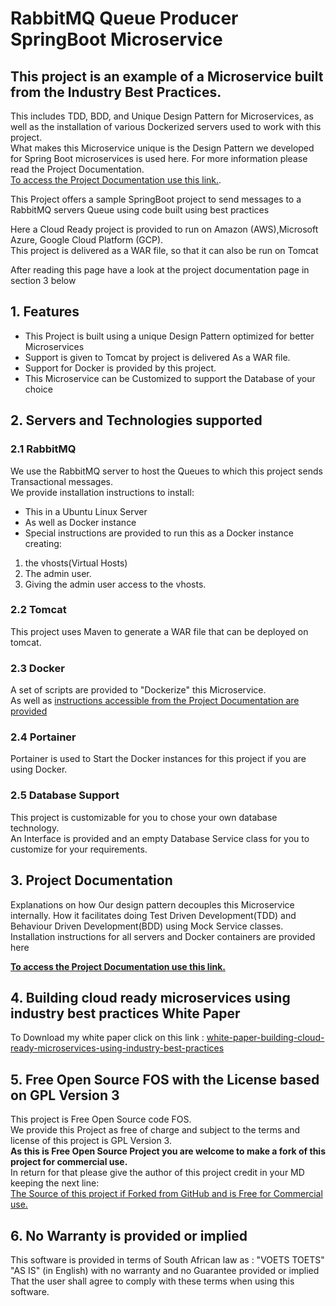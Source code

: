 # RabbitMQ Queue Producer SpringBoot Microservice

## This project is an example of a Microservice built from the Industry Best Practices.   
This includes TDD, BDD, and Unique Design Pattern for Microservices, as well as the installation of various Dockerized servers used to work with this project.   
What makes this Microservice unique is the Design Pattern we developed for Spring Boot microservices is used here. For more information please read the Project Documentation.   
[To access the Project Documentation use this link.](https://github.com/nic0michael/RabbitMQProducerMicroservice/blob/master/ProjectDocumentation.md).   

This Project offers a sample SpringBoot project to send messages to a RabbitMQ servers Queue using code built using best practices

Here a Cloud Ready project is provided to run on Amazon (AWS),Microsoft Azure, Google Cloud Platform (GCP).  
This project is delivered as a WAR file, so that it can also be run on Tomcat

After reading this page have a look at the project documentation page in section 3 below

## 1. Features 
  * This Project is built using a unique Design Pattern optimized for better Microservices
  * Support is given to Tomcat by project is delivered As a WAR file.
  * Support for Docker is provided by this project.   
  * This Microservice can be Customized to support the Database of your choice

## 2. Servers and Technologies supported
### 2.1 RabbitMQ
We use the RabbitMQ server to host the Queues to which this project sends Transactional messages.   
We provide installation instructions to install:   
  * This in a Ubuntu Linux Server
  * As well as Docker instance 
  * Special instructions are provided to run this as a Docker instance creating:
 1. the vhosts(Virtual Hosts)
 2. The admin user.
 3. Giving the admin user access to the vhosts.  
    
### 2.2 Tomcat
This project uses Maven to generate a WAR file that can be deployed on tomcat.

### 2.3 Docker
A set of scripts are  provided to "Dockerize" this Microservice.   
As well as [instructions accessible from the Project Documentation are provided
](https://github.com/nic0michael/RabbitMQProducerMicroservice/blob/master/ProjectDocumentation.md)

### 2.4 Portainer
Portainer is used to Start the Docker instances for this project if you are using Docker.
  
### 2.5 Database Support
This project is customizable for you to chose your own database technology.   
An Interface is provided and an empty Database Service class for you to customize for your requirements. 
## 3. Project Documentation
Explanations on how Our design pattern decouples this Microservice internally. 
How it facilitates doing Test Driven Development(TDD) and Behaviour Driven Development(BDD) using Mock Service classes.
Installation instructions for all servers and Docker containers are provided here

**[To access the Project Documentation use this link.](https://github.com/nic0michael/RabbitMQProducerMicroservice/blob/master/ProjectDocumentation.md)**
 
## 4. Building cloud ready microservices using industry best practices White Paper 
To Download my white paper click on this link : 
[white-paper-building-cloud-ready-microservices-using-industry-best-practices](https://www.dvt.co.za/white-paper-building-cloud-ready-microservices-using-industry-best-practices)  
 
## 5. Free Open Source FOS with the License based on GPL Version 3

This project is Free Open Source code FOS.   
We provide this Project as free of charge and subject to the terms and license of this project is GPL Version 3.   
**As this is Free Open Source Project you are welcome to make a fork of this project for commercial use.**   
In return for that please give the author of this project credit in your MD keeping the next line:   
[The Source of this project if Forked from GitHub and is Free for Commercial use.](https://github.com/nic0michael/RabbitMQProducerMicroservice)

## 6. No Warranty is provided or implied
This software is provided in terms of South African law as : "VOETS TOETS" "AS IS" (in English) with no warranty and no Guarantee provided or implied That the user shall agree to comply with these terms when using this software.

